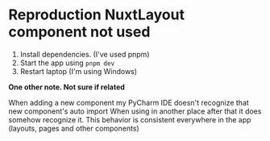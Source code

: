 # Reproduction NuxtLayout component not used

1. Install dependencies. (I've used pnpm)
2. Start the app using `pnpm dev`
3. Restart laptop (I'm using Windows)

**One other note. Not sure if related**

When adding a new component my PyCharm IDE doesn't recognize that new component's auto import 
When using in another place after that it does somehow recognize it. This behavior is consistent 
everywhere in the app (layouts, pages and other components)
